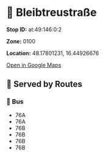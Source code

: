 # 🚉 Bleibtreustraße


**Stop ID:** at:49:146:0:2

**Zone:** 0100

**Location:** 48.17801231, 16.44926676

[Open in Google Maps](https://www.google.com/maps?q=48.17801231,16.44926676)

## 🚆 Served by Routes

### 🚌 Bus
- 76A
- 76A
- 76B
- 76B
- 76B
- 76B